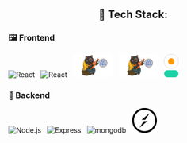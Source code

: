 <h2 align="center"> 🔧 Tech Stack: </h2>

### 🖼️ Frontend

<img src="https://img.icons8.com/color/48/000000/react-native.png" alt="React" width="50"/>&nbsp;&nbsp; <img src="https://img.icons8.com/color/48/000000/tailwindcss.png" alt="React" width="50"/>&nbsp;&nbsp; <img src="frontend/public/zustand.png" alt="Zustand" width="80"/>&nbsp;&nbsp; <img src="frontend/public/zustand.png" alt="Zustand" width="80"/>&nbsp;&nbsp;
<img src="frontend/public/daisyui.png" alt="daisyui" width="30"/>&nbsp;&nbsp;

### 🔧 Backend

<img src="https://img.icons8.com/color/48/000000/nodejs.png" alt="Node.js" width="50"/>&nbsp;&nbsp; <img src="https://img.icons8.com/?size=100&id=kg46nzoJrmTR&format=png&color=000000" alt="Express" width="50"/>&nbsp;&nbsp; <img src="https://img.icons8.com/?size=100&id=8rKdRqZFLurS&format=png&color=000000" alt="mongodb" width="50"/>&nbsp;&nbsp; <img src="frontend/public/socketio.png" alt="socketio" width="50"/>&nbsp;&nbsp;
